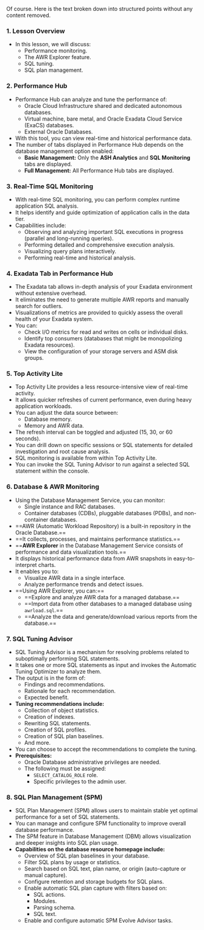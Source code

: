 Of course. Here is the text broken down into structured points without any content removed.

### **1. Lesson Overview**
*   In this lesson, we will discuss:
    *   Performance monitoring.
    *   The AWR Explorer feature.
    *   SQL tuning.
    *   SQL plan management.

### **2. Performance Hub**
*   Performance Hub can analyze and tune the performance of:
    *   Oracle Cloud Infrastructure shared and dedicated autonomous databases.
    *   Virtual machine, bare metal, and Oracle Exadata Cloud Service (ExaCS) databases.
    *   External Oracle Databases.
*   With this tool, you can view real-time and historical performance data.
*   The number of tabs displayed in Performance Hub depends on the database management option enabled:
    *   **Basic Management:** Only the **ASH Analytics** and **SQL Monitoring** tabs are displayed.
    *   **Full Management:** All Performance Hub tabs are displayed.

### **3. Real-Time SQL Monitoring**
*   With real-time SQL monitoring, you can perform complex runtime application SQL analysis.
*   It helps identify and guide optimization of application calls in the data tier.
*   Capabilities include:
    *   Observing and analyzing important SQL executions in progress (parallel and long-running queries).
    *   Performing detailed and comprehensive execution analysis.
    *   Visualizing query plans interactively.
    *   Performing real-time and historical analysis.

### **4. Exadata Tab in Performance Hub**
*   The Exadata tab allows in-depth analysis of your Exadata environment without extensive overhead.
*   It eliminates the need to generate multiple AWR reports and manually search for outliers.
*   Visualizations of metrics are provided to quickly assess the overall health of your Exadata system.
*   You can:
    *   Check I/O metrics for read and writes on cells or individual disks.
    *   Identify top consumers (databases that might be monopolizing Exadata resources).
    *   View the configuration of your storage servers and ASM disk groups.

### **5. Top Activity Lite**
*   Top Activity Lite provides a less resource-intensive view of real-time activity.
*   It allows quicker refreshes of current performance, even during heavy application workloads.
*   You can adjust the data source between:
    *   Database memory.
    *   Memory and AWR data.
*   The refresh interval can be toggled and adjusted (15, 30, or 60 seconds).
*   You can drill down on specific sessions or SQL statements for detailed investigation and root cause analysis.
*   SQL monitoring is available from within Top Activity Lite.
*   You can invoke the SQL Tuning Advisor to run against a selected SQL statement within the console.

### **6. Database & AWR Monitoring**
*   Using the Database Management Service, you can monitor:
    *   Single instance and RAC databases.
    *   Container databases (CDBs), pluggable databases (PDBs), and non-container databases.
*   ==AWR (Automatic Workload Repository) is a built-in repository in the Oracle Database.==
*   ==It collects, processes, and maintains performance statistics.==
*   ==**AWR Explorer** in the Database Management Service consists of performance and data visualization tools.==
*   It displays historical performance data from AWR snapshots in easy-to-interpret charts.
*   It enables you to:
    *   Visualize AWR data in a single interface.
    *   Analyze performance trends and detect issues.
*   ==Using AWR Explorer, you can:==
    *   ==Explore and analyze AWR data for a managed database.==
    *   ==Import data from other databases to a managed database using `awrload.sql`.==
    *   ==Analyze the data and generate/download various reports from the database.==

### **7. SQL Tuning Advisor**
*   SQL Tuning Advisor is a mechanism for resolving problems related to suboptimally performing SQL statements.
*   It takes one or more SQL statements as input and invokes the Automatic Tuning Optimizer to analyze them.
*   The output is in the form of:
    *   Findings and recommendations.
    *   Rationale for each recommendation.
    *   Expected benefit.
*   **Tuning recommendations include:**
    *   Collection of object statistics.
    *   Creation of indexes.
    *   Rewriting SQL statements.
    *   Creation of SQL profiles.
    *   Creation of SQL plan baselines.
    *   And more.
*   You can choose to accept the recommendations to complete the tuning.
*   **Prerequisites:**
    *   Oracle Database administrative privileges are needed.
    *   The following must be assigned:
        *   `SELECT_CATALOG_ROLE` role.
        *   Specific privileges to the admin user.

### **8. SQL Plan Management (SPM)**
*   SQL Plan Management (SPM) allows users to maintain stable yet optimal performance for a set of SQL statements.
*   You can manage and configure SPM functionality to improve overall database performance.
*   The SPM feature in Database Management (DBM) allows visualization and deeper insights into SQL plan usage.
*   **Capabilities on the database resource homepage include:**
    *   Overview of SQL plan baselines in your database.
    *   Filter SQL plans by usage or statistics.
    *   Search based on SQL text, plan name, or origin (auto-capture or manual capture).
    *   Configure retention and storage budgets for SQL plans.
    *   Enable automatic SQL plan capture with filters based on:
        *   SQL actions.
        *   Modules.
        *   Parsing schema.
        *   SQL text.
    *   Enable and configure automatic SPM Evolve Advisor tasks.
